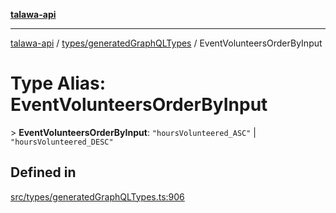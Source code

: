 [**talawa-api**](../../../README.md)

***

[talawa-api](../../../modules.md) / [types/generatedGraphQLTypes](../README.md) / EventVolunteersOrderByInput

# Type Alias: EventVolunteersOrderByInput

\> **EventVolunteersOrderByInput**: `"hoursVolunteered_ASC"` \| `"hoursVolunteered_DESC"`

## Defined in

[src/types/generatedGraphQLTypes.ts:906](https://github.com/PalisadoesFoundation/talawa-api/blob/3a5276aff43f5de4f7fab3ec9683a420dcdc7a06/src/types/generatedGraphQLTypes.ts#L906)
